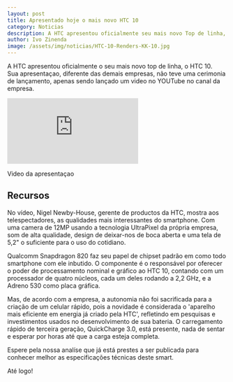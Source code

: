 ```yaml
---
layout: post
title: Apresentado hoje o mais novo HTC 10
category: Noticias
description: A HTC apresentou oficialmente seu mais novo Top de linha, HTC 10
author: Ivo Zinenda
image: /assets/img/noticias/HTC-10-Renders-KK-10.jpg
---
```


A HTC apresentou oficialmente o seu mais novo top de linha, o HTC 10. <br>
Sua apresentaçao, diferente das demais empresas, não teve uma cerimonia de lançamento, apenas sendo lançado um video no YOUTube no canal da empresa.<br>

<div class="video-container">
    <iframe src="https://youtu.be/MmmkyRopBFg" frameborder="0"></iframe>
</div>
<p class="light caption">Video da apresentaçao</p>

## Recursos
No vídeo, Nigel Newby-House, gerente de productos da HTC, mostra aos telespectadores, as qualidades mais interessantes do smartphone.
Com uma camera de 12MP usando a tecnologia UltraPixel da própria empresa, som de alta qualidade, design de deixar-nos de boca aberta e uma tela de 5,2" o suficiente para o uso do cotidiano.

Qualcomm Snapdragon 820 faz seu papel de chipset padrão em como todo smartphone com ele inbutido. 
O componente é o responsável por oferecer o poder de processamento nominal e gráfico ao HTC 10, contando com um processador de quatro núcleos, cada um deles rodando a 2,2 GHz, e a Adreno 530 como placa gráfica.

Mas, de acordo com a empresa, a autonomia não foi sacrificada para a criação de um celular rápido, pois a novidade é considerada o 'aparelho mais eficiente em energia já criado pela HTC', refletindo em pesquisas e investimentos usados no desenvolvimento de sua bateria. O carregamento rápido de terceira geração, QuickCharge 3.0, está presente, nada de sentar e esperar por horas até que a carga esteja completa.

Espere pela nossa analíse que já está prestes a ser publicada para conhecer melhor as especificações técnicas deste smart.

Até logo!
